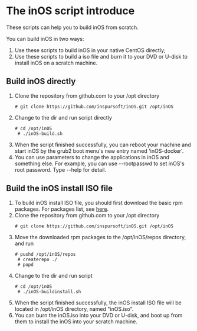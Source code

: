 # The inOS script introduce

These scripts can help you to build inOS from scratch.

You can build inOS in two ways:

1. Use these scripts to build inOS in your native CentOS directly;
2. Use these scripts to build a iso file and burn it to your DVD or U-disk to install inOS on a scratch machine.

## Build inOS directly
1. Clone the repository from github.com to your /opt directory
	<pre><code># git clone https://github.com/inspursoft/inOS.git /opt/inOS	</code></pre>
2. Change to the dir and run script directly
	<pre><code># cd /opt/inOS
	# ./inOS-build.sh</code></pre>
3. When the script finished successfully, you can reboot your machine and start inOS by the grub2 boot menu's new entry named 'inOS-docker'.
4. You can use parameters to change the applications in inOS and something else. For example, you can use --rootpasswd to set inOS's root password. Type --help for detail.

## Build the inOS install ISO file
1. To build inOS install ISO file, you should first download the basic rpm packages. For packages list, see [here](file://./list).
2. Clone the repository from github.com to your /opt directory
	<pre><code># git clone https://github.com/inspursoft/inOS.git /opt/inOS	</code></pre>
3. Move the downloaded rpm packages to the /opt/inOS/repos directory, and run 
	<pre><code># pushd /opt/inOS/repos
	# createrepo ./
	# popd</code></pre>
4. Change to the dir and run script
	<pre><code># cd /opt/inOS
	# ./inOS-buildinstall.sh</code></pre>
5. When the script finished successfully, the inOS install ISO file will be located in /opt/inOS directory, named "inOS.iso".
6. You can burn the inOS.iso into your DVD or U-disk, and boot up from them to install the inOS into your scratch machine.

